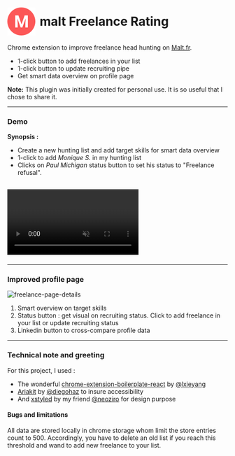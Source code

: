 <h1 style="display:flex;align-items:center;column-gap:10px">
  <img src="src/img/icon-128.png" width="64" alt="malt Freelance Rating logo" title="malt Freelance Rating" />
  malt Freelance Rating
</h1>

Chrome extension to improve freelance head hunting on [Malt.fr](www.malt.fr).

- 1-click button to add freelances in your list
- 1-click button to update recruiting pipe
- Get smart data overview on profile page

**Note:** This plugin was initially created for personal use. It is so useful that I chose to share it.

---

### Demo

**Synopsis :**

- Create a new hunting list and add target skills for smart data overview
- 1-click to add _Monique S._ in my hunting list
- Clicks on _Paul Michigan_ status button to set his status to "Freelance refusal".

## <video src="https://user-images.githubusercontent.com/15954562/175993009-d7bdc3d7-43a5-4b34-890c-6ad22198d4d0.mp4" controls="controls" muted="muted" style="max-height:400px;" />

---

### Improved profile page

<img
  src="https://res.cloudinary.com/smooth/image/upload/v1656406748/malt-profile-rating-plugin/Capture_d_e%CC%81cran_2022-06-28_a%CC%80_10.57.16.png"
  title="freelance page details" alt="freelance-page-details" width="500px" />

1. Smart overview on target skills
2. Status button : get visual on recruiting status. Click to add freelance in your list or update recruiting status
3. Linkedin button to cross-compare profile data

---

### Technical note and greeting

For this project, I used :

- The wonderful [chrome-extension-boilerplate-react](https://github.com/lxieyang/chrome-extension-boilerplate-react) by [@lxieyang](https://github.com/lxieyang)
- [Ariakit](https://github.com/ariakit/ariakit) by [@diegohaz](https://twitter.com/diegohaz) to insure accessibility
- And [xstyled](https://github.com/gregberge/xstyled) by my friend [@neoziro](https://twitter.com/neoziro) for design purpose

#### Bugs and limitations

All data are stored locally in chrome storage whom limit the store entries count to 500. Accordingly, you have to delete an old list if you reach this threshold and wand to add new freelance to your list.
